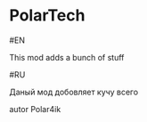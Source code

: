 # PolarTech
#EN

This mod adds a bunch of stuff

#RU

Даный мод добовляет кучу всего

autor Polar4ik 
